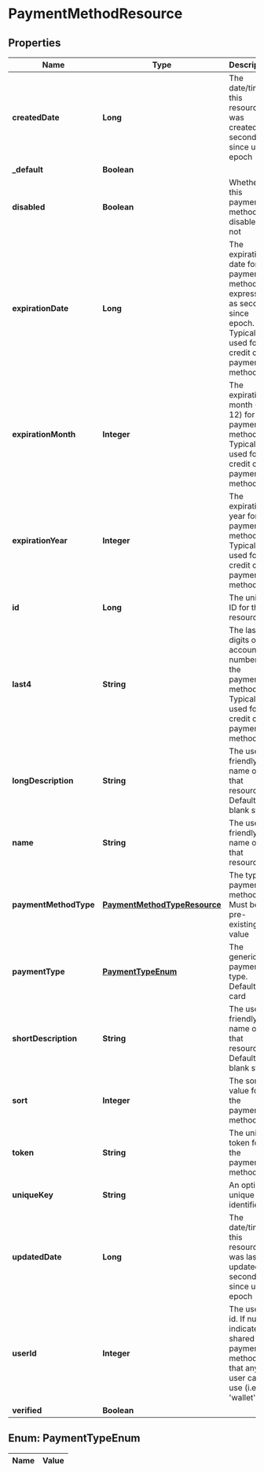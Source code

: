 
# PaymentMethodResource

## Properties
Name | Type | Description | Notes
------------ | ------------- | ------------- | -------------
**createdDate** | **Long** | The date/time this resource was created in seconds since unix epoch |  [optional]
**_default** | **Boolean** |  |  [optional]
**disabled** | **Boolean** | Whether this payment method is disabled or not |  [optional]
**expirationDate** | **Long** | The expiration date for the payment method, expressed as seconds since epoch. Typically used for credit card payment methods |  [optional]
**expirationMonth** | **Integer** | The expiration month (1 - 12) for the payment method. Typically used for credit card payment methods |  [optional]
**expirationYear** | **Integer** | The expiration year for the payment method. Typically used for credit card payment methods |  [optional]
**id** | **Long** | The unique ID for that resource |  [optional]
**last4** | **String** | The last 4 digits of the account number for the payment method. Typically used for credit card payment methods |  [optional]
**longDescription** | **String** | The user friendly name of that resource. Defaults to blank string |  [optional]
**name** | **String** | The user friendly name of that resource | 
**paymentMethodType** | [**PaymentMethodTypeResource**](PaymentMethodTypeResource.md) | The type of payment method. Must be a pre-existing value | 
**paymentType** | [**PaymentTypeEnum**](#PaymentTypeEnum) | The generic payment type. Default is card |  [optional]
**shortDescription** | **String** | The user friendly name of that resource. Defaults to blank string |  [optional]
**sort** | **Integer** | The sort value for the payment method |  [optional]
**token** | **String** | The unique token for the payment method |  [optional]
**uniqueKey** | **String** | An optional unique identifier |  [optional]
**updatedDate** | **Long** | The date/time this resource was last updated in seconds since unix epoch |  [optional]
**userId** | **Integer** | The user&#39;s id. If null, indicates a shared payment method that any user can use (i.e., &#39;wallet&#39;) |  [optional]
**verified** | **Boolean** |  |  [optional]


<a name="PaymentTypeEnum"></a>
## Enum: PaymentTypeEnum
Name | Value
---- | -----




